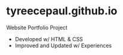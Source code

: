 # tyreecepaul.github.io
Website Portfolio Project 
- Developed w/ HTML & CSS
- Improved and Updated w/ Experiences
